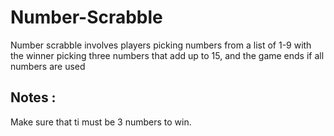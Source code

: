 # Number-Scrabble

Number scrabble involves players picking numbers from a list of 1-9
with the winner picking three numbers that add up to 15,
and the game ends if all numbers are used

## Notes :

Make sure that ti must be 3  numbers to win.
